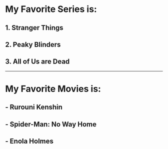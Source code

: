 # My Favorite Series is:

## 1. **Stranger Things**
## 2. **Peaky Blinders**
## 3. **All of Us are Dead**
----------------------------
# My Favorite Movies is:

## - Rurouni Kenshin
## - Spider-Man: No Way Home
## - Enola Holmes
